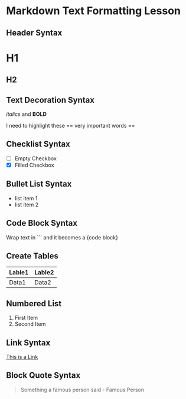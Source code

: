 # Markdown Text Formatting Lesson

## Header Syntax

# H1
## H2

## Text Decoration Syntax

*italics* and **BOLD**

I need to highlight these == very important words ==

## Checklist Syntax

- [ ] Empty Checkbox
- [x] Filled Checkbox

## Bullet List Syntax

* list item 1
* list item 2

## Code Block Syntax

Wrap text in ``` and it becomes a {code block}

## Create Tables

| Lable1 | Lable2 |
|-----|-----|
| Data1 | Data2 |

## Numbered List

1. First Item
2. Second Item

## Link Syntax

[This is a Link](https://www.youtube.com/watch?v=oDFf8-2g6gI)

## Block Quote Syntax
> Something a famous person said - Famous Person

